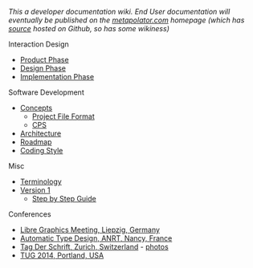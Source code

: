 _This a developer documentation wiki. End User documentation will eventually be published on the [metapolator.com](metapolator.com) homepage (which has [source](https://github.com/metapolator/metapolator/tree/gh-pages) hosted on Github, so has some wikiness)_

Interaction Design
* [Product Phase](https://github.com/metapolator/metapolator/wiki/interaction-design)
* [Design Phase](https://github.com/metapolator/metapolator/wiki/interaction-design)
* [Implementation Phase](https://github.com/metapolator/metapolator/wiki/interaction-design)

Software Development
* [Concepts](https://github.com/metapolator/metapolator/wiki/concepts)
  * [Project File Format](https://github.com/metapolator/metapolator/wiki/metapolator-project-file-format)
  * [CPS](https://github.com/metapolator/metapolator/wiki/cascading-parameter-sheets)
* [Architecture](https://github.com/metapolator/metapolator/wiki/architecture)
* [Roadmap](https://github.com/metapolator/metapolator/wiki/roadmap)
* [Coding Style](https://github.com/metapolator/metapolator/wiki/coding-style)

Misc
* [Terminology](https://github.com/metapolator/metapolator/wiki/Terminology)
* [Version 1](https://github.com/metapolator/metapolator/wiki/v1)
  * [Step by Step Guide](https://docs.google.com/document/d/1fiYpDxoBaiymMjzxptRZr6HkDaF3QqdEZuq_Vdz2JjU/edit)

Conferences
* [Libre Graphics Meeting, Liepzig, Germany](http://libregraphicsmeeting.org/2014)
* [Automatic Type Design, ANRT, Nancy, France](http://automatic-type-design.anrt-nancy.fr/index_en.php)
* [Tag Der Schrift, Zurich, Switzerland](http://www.tagderschrift.org/) - [photos](https://plus.google.com/100858309774292261525/posts/aj477TvM2kr)
* [TUG 2014, Portland, USA](http://tug.org/tug2014/)